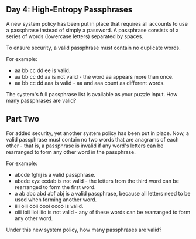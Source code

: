 ## Day 4: High-Entropy Passphrases ##

A new system policy has been put in place that requires all accounts to use a passphrase instead of 
simply a password. A passphrase consists of a series of words (lowercase letters) separated by 
spaces.

To ensure security, a valid passphrase must contain no duplicate words.

For example:

* aa bb cc dd ee is valid.
* aa bb cc dd aa is not valid - the word aa appears more than once.
* aa bb cc dd aaa is valid - aa and aaa count as different words.

The system's full passphrase list is available as your puzzle input. How many passphrases are valid?

## Part Two ##

For added security, yet another system policy has been put in place. Now, a valid passphrase must 
contain no two words that are anagrams of each other - that is, a passphrase is invalid if any 
word's letters can be rearranged to form any other word in the passphrase.

For example:

* abcde fghij is a valid passphrase.
* abcde xyz ecdab is not valid - the letters from the third word can be rearranged to form the first 
  word.
* a ab abc abd abf abj is a valid passphrase, because all letters need to be used when forming 
  another word.
* iiii oiii ooii oooi oooo is valid.
* oiii ioii iioi iiio is not valid - any of these words can be rearranged to form any other word.

Under this new system policy, how many passphrases are valid?
